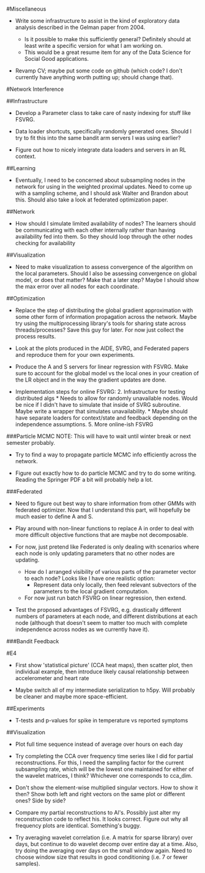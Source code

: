 #Miscellaneous
* Write some infrastructure to assist in the kind of exploratory data analysis described in the Gelman paper from 2004.
    * Is it possible to make this sufficiently general? Definitely should at least write a specific version for what I am working on.
    * This would be a great resume item for any of the Data Science for Social Good applications.

* Revamp CV; maybe put some code on github (which code? I don't currently have anything worth putting up; should change that).

#Network Interference

##Infrastructure
* Develop a Parameter class to take care of nasty indexing for stuff like FSVRG.

* Data loader shortcuts, specifically randomly generated ones. Should I try to fit this into the same bandit arm servers I was using earlier?

* Figure out how to nicely integrate data loaders and servers in an RL context.

##Learning
* Eventually, I need to be concerned about subsampling nodes in the network for using in the weighted proximal updates. Need to come up with a sampling scheme, and I should ask Walter and Brandon about this. Should also take a look at federated optimization paper.
    
##Network
* How should I simulate limited availability of nodes? The learners should be communicating with each other internally rather than having availability fed into them. So they should loop through the other nodes checking for availability

##Visualization
* Need to make visualization to assess convergence of the algorithm on the local parameters. Should I also be assessing convergence on global model, or does that matter? Make that a later step? Maybe I should show the max error over all nodes for each coordinate.

##Optimization
* Replace the step of distributing the global gradient approximation with some other form of information propagation across the network. Maybe try using the multiprocessing library's tools for sharing state across threads/processes? Save this guy for later. For now just collect the process results.

* Look at the plots produced in the AIDE, SVRG, and Federated papers and reproduce them for your own experiments.

* Produce the A and S servers for linear regression with FSVRG. Make sure to account for the global model vs the local ones in your creation of the LR object and in the way the gradient updates are done.

* Implementation steps for online FSVRG:
    2. Infrastructure for testing distributed algs
        * Needs to allow for randomly unavailable nodes. Would be nice if I didn't have to simulate that inside of SVRG subroutine. Maybe write a wrapper that simulates unavailability.
        * Maybe should have separate loaders for context/state and feedback depending on the independence assumptions.
    5. More online-ish FSVRG

###Particle MCMC
NOTE: This will have to wait until winter break or next semester probably.

* Try to find a way to propagate particle MCMC info efficiently across the network.

* Figure out exactly how to do particle MCMC and try to do some writing. Reading the Springer PDF a bit will probably help a lot.

###Federated
* Need to figure out best way to share information from other GMMs with federated optimizer. Now that I understand this part, will hopefully be much easier to define A and S.

* Play around with non-linear functions to replace A in order to deal with more difficult objective functions that are maybe not decomposable.

* For now, just pretend like Federated is only dealing with scenarios where each node is only updating parameters that no other nodes are updating.
    * How do I arranged visibility of various parts of the parameter vector to each node? Looks like I have one realistic option:
        * Represent data only locally, then feed relevant subvectors of the parameters to the local gradient computation.
    * For now just run batch FSVRG on linear regression, then extend.

* Test the proposed advantages of FSVRG, e.g. drastically different numbers of parameters at each node, and different distributions at each node (although that doesn't seem to matter too much with complete independence across nodes as we currently have it).

###Bandit Feedback

#E4
* First show 'statistical picture' (CCA heat maps), then scatter plot, then individual example, then introduce likely causal relationship between accelerometer and heart rate

* Maybe switch all of my intermediate serialization to h5py. Will probably be cleaner and maybe more space-efficient.

##Experiments
* T-tests and p-values for spike in temperature vs reported symptoms

##Visualization
* Plot full time sequence instead of average over hours on each day

* Try completing the CCA over frequency time series like I did for partial reconstructions. For this, I need the sampling factor for the current subsampling rate, which will be the lowest one maintained for either of the wavelet matrices, I think? Whichever one corresponds to cca_dim.

* Don't show the element-wise multiplied singular vectors. How to show it then? Show both left and right vectors on the same plot or different ones? Side by side?

* Compare my partial reconstructions to Al's. Possibly just alter my reconstruction code to reflect his. It looks correct. Figure out why all frequency plots are identical. Something's buggy.

* Try averaging wavelet correlation (i.e. A matrix for sparse library) over days, but continue to do wavelet decomp over entire day at a time. Also, try doing the averaging over days on the small window again. Need to choose window size that results in good conditioning (i.e. 7 or fewer samples).
